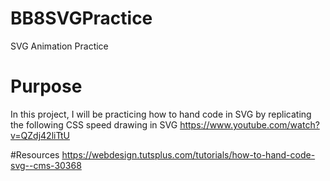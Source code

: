 # BB8SVGPractice
SVG Animation Practice

# Purpose
In this project, I will be practicing how to hand code in SVG by replicating the following CSS speed drawing in SVG
https://www.youtube.com/watch?v=QZdj42liTtU

#Resources
https://webdesign.tutsplus.com/tutorials/how-to-hand-code-svg--cms-30368
